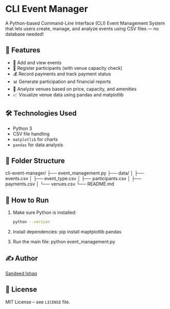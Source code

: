 # CLI Event Manager

A Python-based Command-Line Interface (CLI) Event Management System that lets users create, manage, and analyze events using CSV files — no database needed!

## 📁 Features

- 📅 Add and view events
- 🧑 Register participants (with venue capacity check)
- 💰 Record payments and track payment status
- 📊 Generate participation and financial reports
- 📍 Analyze venues based on price, capacity, and amenities
- 📈 Visualize venue data using pandas and matplotlib

## 🛠️ Technologies Used

- Python 3
- CSV file handling
- `matplotlib` for charts
- `pandas` for data analysis

## 🔧 Folder Structure
 
cli-event-manager/
├── event_management.py
├── data/
│ ├── events.csv
│ ├── event_type.csv
│ ├── participants.csv
│ ├── payments.csv
│ └── venues.csv
└── README.md


## 🚀 How to Run

1. Make sure Python is installed:  
   ```bash
   python --version

2. Install dependencies:
   pip install maptplotlib pandas

3. Run the main file:
   python event_management.py

## ✍️ Author

[Sandeed Ishaq](https://github.com/sandeedishaq)

## 📝 License

MIT License – see `LICENSE` file.